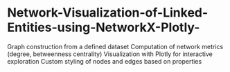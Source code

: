 # Network-Visualization-of-Linked-Entities-using-NetworkX-Plotly-
Graph construction from a defined dataset  Computation of network metrics (degree, betweenness centrality)  Visualization with Plotly for interactive exploration  Custom styling of nodes and edges based on properties
